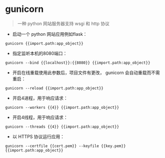 # gunicorn

> 一种 python 网站服务器支持 wsgi 和 http 协议

- 启动一个 python 网站应用例如flask：

`gunicorn {{import.path:app_object}}`

- 指定监听本机的8080端口：

`gunicorn --bind {{localhost}}:{{8080}} {{import.path:app_object}}`

- 开启在线重载使用此参数后，项目文件有更改， gunicorn 会自动重载而不需重启：

`gunicorn --reload {{import.path:app_object}}`

- 开启4进程，用于响应请求：

`gunicorn --workers {{4}} {{import.path:app_object}}`

- 开启4线程，用于响应请求：

`gunicorn --threads {{4}} {{import.path:app_object}}`

- 以 HTTPS 协议运行应用：

`gunicorn --certfile {{cert.pem}} --keyfile {{key.pem}} {{import.path:app_object}}`

[#]: contributors: ([卜楞儿])
